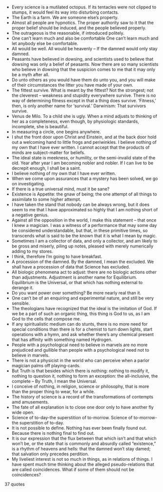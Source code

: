  - Every science is a mutilated octopus. If its tentacles were not clipped to stumps, it would feel its way into disturbing contacts.
 - The Earth is a farm. We are someone else’s property.
 - Almost all people are hypnotics. The proper authority saw to it that the proper belief should be induced, and the people believed properly.
 - The outrageous is the reasonable, if introduced politely.
 - One can’t learn much and also be comfortable One can’t learn much and let anybody else be comfortable.
 - All would be well. All would be heavenly – If the damned would only stay damned.
 - Peasants have believed in dowsing, and scientists used to believe that dowsing was only a belief of peasants. Now there are so many scientists who believe in dowsing that the suspicion comes to me that it may only be a myth after all.
 - Do unto others as you would have them do unto you, and you will make of their circumstances the litter you have made of your own.
 - The fittest survive. What is meant by the fittest? Not the strongest; not the cleverest – weakness and stupidity everywhere survive. There is no way of determining fitness except in that a thing does survive. ‘Fitness,’ then, is only another name for ‘survival.’ Darwinism: That survivors survive.
 - Venus de Milo. To a child she is ugly. When a mind adjusts to thinking of her as a completeness, even though, by physiologic standards, incomplete, she is beautiful.
 - In measuring a circle, one begins anywhere.
 - I shut the front door upon Christ and Einstein, and at the back door hold out a welcoming hand to little frogs and periwinkles. I believe nothing of my own that I have ever written. I cannot accept that the products of minds are subject-matter for beliefs.
 - The ideal state is meekness, or humility, or the semi-invalid state of the old. Year after year I am becoming nobler and nobler. If I can live to be decrepit enough, I shall be a saint.
 - I believe nothing of my own that I have ever written.
 - When we come upon assurances that a mystery has been solved, we go on investigating.
 - If there is a true universal mind, must it be sane?
 - Existence is Appetite: the gnaw of being; the one attempt of all things to assimilate to some higher attempt.
 - I have taken the stand that nobody can be always wrong, but it does seem to me that I have approximated so highly that I am nothing short of a negative genius.
 - Against all the opposition in the world, I make this statement – that once I knew a magician. I was a witness of a performance that may some day be considered understandable, but that, in these primitive times, so transcends what is said to be the known that it is what I mean by magic.
 - Sometimes I am a collector of data, and only a collector, and am likely to be gross and miserly, piling up notes, pleased with merely numerically adding to my stores.
 - I think, therefore I’m going to have breakfast.
 - A procession of the damned. By the damned, I mean the excluded. We shall have a procession of data that Science has excluded.
 - All biologic phenomena act to adjust: there are no biologic actions other than adjustments. Adjustment is another name for Equilibrium. Equilibrium is the Universal, or that which has nothing external to derange it.
 - Do you want power over something? Be more nearly real than it.
 - One can’t be of an enquiring and experimental nature, and still be very sensible.
 - The theologians have recognized that the ideal is the imitation of God. If we be a part of such an organic thing, this thing is God to us, as I am God to the cells that compose me.
 - If any spiritualistic medium can do stunts, there is no more need for special conditions than there is for a chemist to turn down lights, start operations with a hymn, and ask whether there’s any chemical present that has affinity with something named Hydrogen.
 - People with a psychological need to believe in marvels are no more prejudiced and gullible than people with a psychological need not to believe in marvels.
 - There is not a physicist in the world who can perceive when a parlor magician palms off playing-cards.
 - But Truth is that besides which there is nothing: nothing to modify it, nothing to question it, nothing to form an exception: the all-inclusive, the complete – By Truth, I mean the Universal.
 - I conceive of nothing, in religion, science or philosophy, that is more than the proper thing to wear, for a while.
 - The history of science is a record of the transformations of contempts amd amusements.
 - The fate of all explanation is to close one door only to have another fly wide open.
 - Science of to-day-the superstition of to-morrow. Science of to-morrow-the superstition of to-day.
 - It is not possible to define. Nothing has ever been finally found out. Because there is nothing final to find out.
 - It is our expression that the flux between that which isn’t and that which won’t be, or the state that is commonly and absurdly called “existence,” is a rhythm of heavens and hells: that the damned won’t stay damed; that salvation only precedes perdition.
 - My liveliest interest is not so much in things, as in relations of things. I have spent much time thinking about the alleged pseudo-relations that are called coincidences. What if some of them should not be coincidences?

37 quotes
